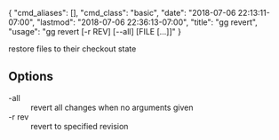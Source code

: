 {
    "cmd_aliases": [],
    "cmd_class": "basic",
    "date": "2018-07-06 22:13:11-07:00",
    "lastmod": "2018-07-06 22:36:13-07:00",
    "title": "gg revert",
    "usage": "gg revert [-r REV] [--all] [FILE [...]]"
}

restore files to their checkout state

<!--more-->

## Options

<dl class="flag_list">
	<dt>-all</dt>
	<dd>revert all changes when no arguments given</dd>
	<dt>-r rev</dt>
	<dd>revert to specified revision</dd>
</dl>

